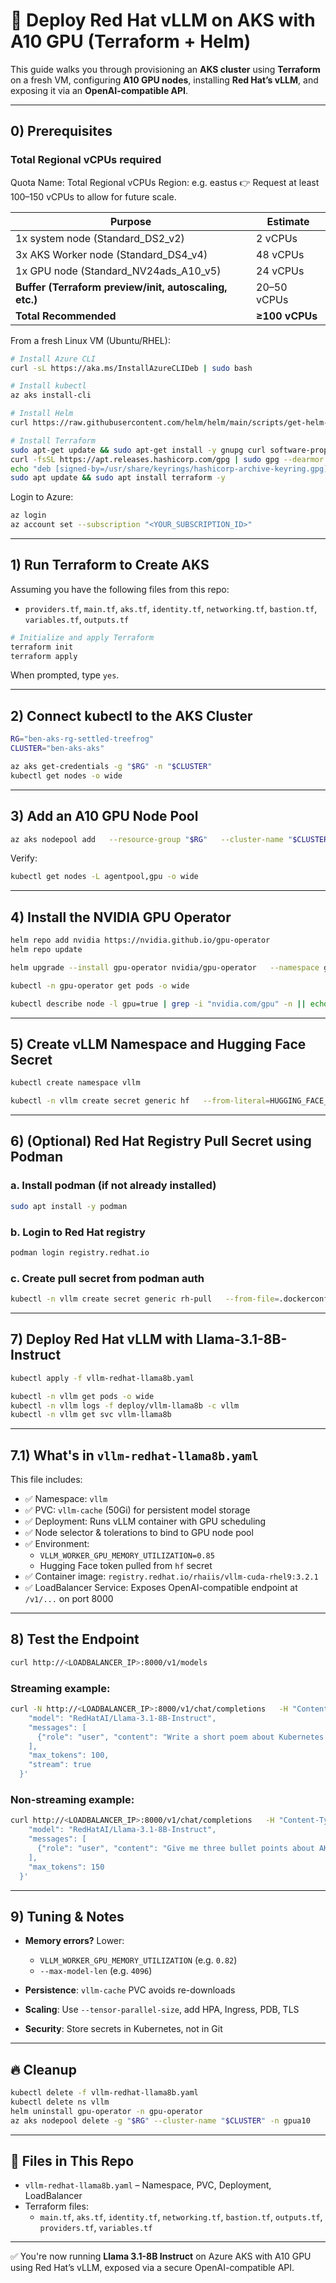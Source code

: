
# 🚀 Deploy Red Hat vLLM on AKS with A10 GPU (Terraform + Helm)

This guide walks you through provisioning an **AKS cluster** using **Terraform** on a fresh VM, configuring **A10 GPU nodes**, installing **Red Hat’s vLLM**, and exposing it via an **OpenAI-compatible API**.

---

## 0) Prerequisites

### Total Regional vCPUs required

Quota Name: Total Regional vCPUs
Region: e.g. eastus
👉 Request at least 100–150 vCPUs to allow for future scale.

| Purpose                                                | Estimate       |
| ------------------------------------------------------ | -------------- |
| 1x system node (Standard\_DS2\_v2)                     | 2 vCPUs        |
| 3x AKS Worker node (Standard\_DS4\_v4)                 | 48 vCPUs       |
| 1x GPU node (Standard\_NV24ads\_A10\_v5)               | 24 vCPUs       |
| **Buffer (Terraform preview/init, autoscaling, etc.)** | 20–50 vCPUs    |
| **Total Recommended**                                  | **≥100 vCPUs** |



From a fresh Linux VM (Ubuntu/RHEL):

```bash
# Install Azure CLI
curl -sL https://aka.ms/InstallAzureCLIDeb | sudo bash

# Install kubectl
az aks install-cli

# Install Helm
curl https://raw.githubusercontent.com/helm/helm/main/scripts/get-helm-3 | bash

# Install Terraform
sudo apt-get update && sudo apt-get install -y gnupg curl software-properties-common
curl -fsSL https://apt.releases.hashicorp.com/gpg | sudo gpg --dearmor -o /usr/share/keyrings/hashicorp-archive-keyring.gpg
echo "deb [signed-by=/usr/share/keyrings/hashicorp-archive-keyring.gpg] https://apt.releases.hashicorp.com $(lsb_release -cs) main" | sudo tee /etc/apt/sources.list.d/hashicorp.list
sudo apt update && sudo apt install terraform -y
```

Login to Azure:

```bash
az login
az account set --subscription "<YOUR_SUBSCRIPTION_ID>"
```

---

## 1) Run Terraform to Create AKS

Assuming you have the following files from this repo:

- `providers.tf`, `main.tf`, `aks.tf`, `identity.tf`, `networking.tf`, `bastion.tf`, `variables.tf`, `outputs.tf`

```bash
# Initialize and apply Terraform
terraform init
terraform apply
```

When prompted, type `yes`.

---

## 2) Connect kubectl to the AKS Cluster

```bash
RG="ben-aks-rg-settled-treefrog"
CLUSTER="ben-aks-aks"

az aks get-credentials -g "$RG" -n "$CLUSTER"
kubectl get nodes -o wide
```

---

## 3) Add an A10 GPU Node Pool

```bash
az aks nodepool add   --resource-group "$RG"   --cluster-name "$CLUSTER"   --name gpua10   --node-vm-size Standard_NV24ads_A10_v5   --node-count 1   --labels gpu=true   --node-taints sku=gpu:NoSchedule
```

Verify:

```bash
kubectl get nodes -L agentpool,gpu -o wide
```

---

## 4) Install the NVIDIA GPU Operator

```bash
helm repo add nvidia https://nvidia.github.io/gpu-operator
helm repo update

helm upgrade --install gpu-operator nvidia/gpu-operator   --namespace gpu-operator --create-namespace

kubectl -n gpu-operator get pods -o wide

kubectl describe node -l gpu=true | grep -i "nvidia.com/gpu" -n || echo "GPU resource not visible yet"
```

---

## 5) Create vLLM Namespace and Hugging Face Secret

```bash
kubectl create namespace vllm

kubectl -n vllm create secret generic hf   --from-literal=HUGGING_FACE_HUB_TOKEN=<YOUR_HF_TOKEN>   --dry-run=client -o yaml | kubectl apply -f -
```

---

## 6) (Optional) Red Hat Registry Pull Secret using Podman

### a. Install podman (if not already installed)

```bash
sudo apt install -y podman
```

### b. Login to Red Hat registry

```bash
podman login registry.redhat.io
```

### c. Create pull secret from podman auth

```bash
kubectl -n vllm create secret generic rh-pull   --from-file=.dockerconfigjson="$XDG_RUNTIME_DIR/containers/auth.json"   --type=kubernetes.io/dockerconfigjson
```

---

## 7) Deploy Red Hat vLLM with Llama-3.1-8B-Instruct

```bash
kubectl apply -f vllm-redhat-llama8b.yaml

kubectl -n vllm get pods -o wide
kubectl -n vllm logs -f deploy/vllm-llama8b -c vllm
kubectl -n vllm get svc vllm-llama8b
```

---

## 7.1) What's in `vllm-redhat-llama8b.yaml`

This file includes:

- ✅ Namespace: `vllm`
- ✅ PVC: `vllm-cache` (50Gi) for persistent model storage
- ✅ Deployment: Runs vLLM container with GPU scheduling
- ✅ Node selector & tolerations to bind to GPU node pool
- ✅ Environment:
  - `VLLM_WORKER_GPU_MEMORY_UTILIZATION=0.85`
  - Hugging Face token pulled from `hf` secret
- ✅ Container image: `registry.redhat.io/rhaiis/vllm-cuda-rhel9:3.2.1`
- ✅ LoadBalancer Service: Exposes OpenAI-compatible endpoint at `/v1/...` on port 8000

---

## 8) Test the Endpoint

```bash
curl http://<LOADBALANCER_IP>:8000/v1/models
```

### Streaming example:

```bash
curl -N http://<LOADBALANCER_IP>:8000/v1/chat/completions   -H "Content-Type: application/json"   -d '{
    "model": "RedHatAI/Llama-3.1-8B-Instruct",
    "messages": [
      {"role": "user", "content": "Write a short poem about Kubernetes and GPUs."}
    ],
    "max_tokens": 100,
    "stream": true
  }'
```

### Non-streaming example:

```bash
curl http://<LOADBALANCER_IP>:8000/v1/chat/completions   -H "Content-Type: application/json"   -d '{
    "model": "RedHatAI/Llama-3.1-8B-Instruct",
    "messages": [
      {"role": "user", "content": "Give me three bullet points about AKS GPU scheduling."}
    ],
    "max_tokens": 150
  }'
```

---

## 9) Tuning & Notes

- **Memory errors?** Lower:
  - `VLLM_WORKER_GPU_MEMORY_UTILIZATION` (e.g. `0.82`)
  - `--max-model-len` (e.g. `4096`)

- **Persistence**: `vllm-cache` PVC avoids re-downloads  
- **Scaling**: Use `--tensor-parallel-size`, add HPA, Ingress, PDB, TLS  
- **Security**: Store secrets in Kubernetes, not in Git

---

## 🔥 Cleanup

```bash
kubectl delete -f vllm-redhat-llama8b.yaml
kubectl delete ns vllm
helm uninstall gpu-operator -n gpu-operator
az aks nodepool delete -g "$RG" --cluster-name "$CLUSTER" -n gpua10
```

---

## 📁 Files in This Repo

- `vllm-redhat-llama8b.yaml` – Namespace, PVC, Deployment, LoadBalancer  
- Terraform files:
  - `main.tf`, `aks.tf`, `identity.tf`, `networking.tf`, `bastion.tf`, `outputs.tf`, `providers.tf`, `variables.tf`

---

✅ You're now running **Llama 3.1-8B Instruct** on Azure AKS with A10 GPU using Red Hat’s vLLM, exposed via a secure OpenAI-compatible API.
